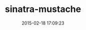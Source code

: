 ---
layout: post
title:  "sinatra-mustache"
repo:   "beatrichartz/sinatra-mustache"
date:   2015-02-18 17:09:23
gemurl: http://github.com/beatrichartz/sinatra-mustache
---